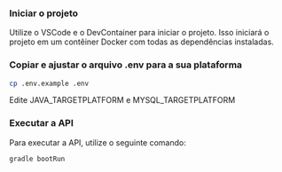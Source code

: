 ### Iniciar o projeto
Utilize o VSCode e o DevContainer para iniciar o projeto. Isso iniciará o projeto em um contêiner Docker com todas as dependências instaladas.

### Copiar e ajustar o arquivo .env para a sua plataforma

```bash
cp .env.example .env
```
Edite JAVA_TARGETPLATFORM e MYSQL_TARGETPLATFORM

### Executar a API
Para executar a API, utilize o seguinte comando:

```bash
gradle bootRun
```
